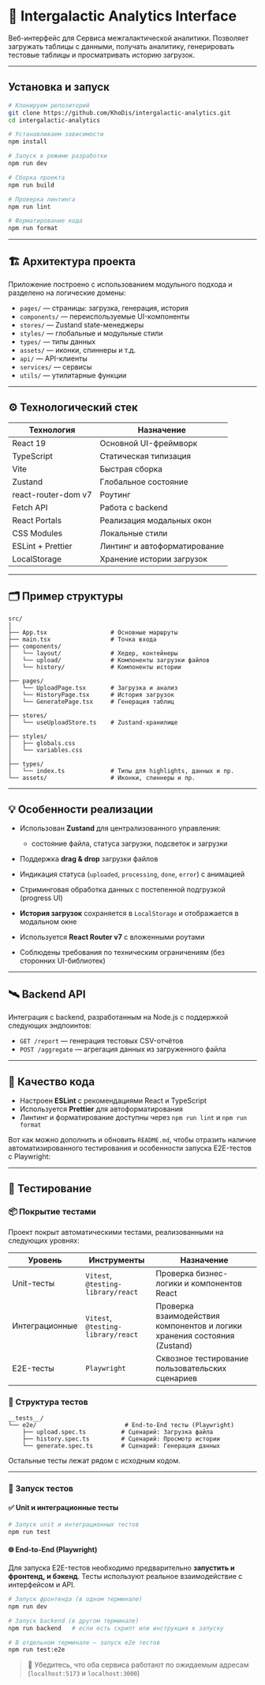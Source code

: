 # 🚀 Intergalactic Analytics Interface

Веб-интерфейс для Сервиса межгалактической аналитики. Позволяет загружать таблицы с данными, получать аналитику, генерировать тестовые таблицы и просматривать историю загрузок.

---

## Установка и запуск

```bash
# Клонируем репозиторий
git clone https://github.com/KhoDis/intergalactic-analytics.git
cd intergalactic-analytics

# Устанавливаем зависимости
npm install

# Запуск в режиме разработки
npm run dev

# Сборка проекта
npm run build

# Проверка линтинга
npm run lint

# Форматирование кода
npm run format
```

---

## 🏗 Архитектура проекта

Приложение построено с использованием модульного подхода и разделено на логические домены:

- `pages/` — страницы: загрузка, генерация, история
- `components/` — переиспользуемые UI-компоненты
- `stores/` — Zustand state-менеджеры
- `styles/` — глобальные и модульные стили
- `types/` — типы данных
- `assets/` — иконки, спиннеры и т.д.
- `api/` — API-клиенты
- `services/` — сервисы
- `utils/` — утилитарные функции

---

## ⚙️ Технологический стек

| Технология          | Назначение                   |
| ------------------- | ---------------------------- |
| React 19            | Основной UI-фреймворк        |
| TypeScript          | Статическая типизация        |
| Vite                | Быстрая сборка               |
| Zustand             | Глобальное состояние         |
| react-router-dom v7 | Роутинг                      |
| Fetch API           | Работа с backend             |
| React Portals       | Реализация модальных окон    |
| CSS Modules         | Локальные стили              |
| ESLint + Prettier   | Линтинг и автоформатирование |
| LocalStorage        | Хранение истории загрузок    |

---

## 🗂️ Пример структуры

```
src/
│
├── App.tsx                  # Основные маршруты
├── main.tsx                 # Точка входа
├── components/
│   └── layout/              # Хедер, контейнеры
│   └── upload/              # Компоненты загрузки файлов
│   └── history/             # Компоненты истории
│
├── pages/
│   └── UploadPage.tsx       # Загрузка и анализ
│   └── HistoryPage.tsx      # История загрузок
│   └── GeneratePage.tsx     # Генерация таблиц
│
├── stores/
│   └── useUploadStore.ts    # Zustand-хранилище
│
├── styles/
│   ├── globals.css
│   └── variables.css
│
├── types/
│   └── index.ts             # Типы для highlights, данных и пр.
└── assets/                  # Иконки, спиннеры и пр.
```

---

## 💡 Особенности реализации

- Использован **Zustand** для централизованного управления:

  - состояние файла, статуса загрузки, подсветок и загрузки

- Поддержка **drag & drop** загрузки файлов
- Индикация статуса (`uploaded`, `processing`, `done`, `error`) с анимацией
- Стриминговая обработка данных с постепенной подгрузкой (progress UI)
- **История загрузок** сохраняется в `LocalStorage` и отображается в модальном окне
- Используется **React Router v7** с вложенными роутами
- Соблюдены требования по техническим ограничениям (без сторонних UI-библиотек)

---

## 🛰 Backend API

Интеграция с backend, разработанным на Node.js с поддержкой следующих эндпоинтов:

- `GET /report` — генерация тестовых CSV-отчётов
- `POST /aggregate` — агрегация данных из загруженного файла

---

## 🧼 Качество кода

- Настроен **ESLint** с рекомендациями React и TypeScript
- Используется **Prettier** для автоформатирования
- Линтинг и форматирование доступны через `npm run lint` и `npm run format`

Вот как можно дополнить и обновить `README.md`, чтобы отразить наличие автоматизированного тестирования и особенности запуска E2E-тестов с Playwright:

---

## 🧪 Тестирование

### 📦 Покрытие тестами

Проект покрыт автоматическими тестами, реализованными на следующих уровнях:

| Уровень        | Инструменты                        | Назначение                                                                |
| -------------- |------------------------------------| ------------------------------------------------------------------------- |
| Unit-тесты     | `Vitest`, `@testing-library/react` | Проверка бизнес-логики и компонентов React                                |
| Интеграционные | `Vitest`, `@testing-library/react` | Проверка взаимодействия компонентов и логики хранения состояния (Zustand) |
| E2E-тесты      | `Playwright`                       | Сквозное тестирование пользовательских сценариев                          |

### 📁 Структура тестов

```
__tests__/
└── e2e/                         # End-to-End тесты (Playwright)
    ├── upload.spec.ts          # Сценарий: Загрузка файла
    ├── history.spec.ts         # Сценарий: Просмотр истории
    └── generate.spec.ts        # Сценарий: Генерация данных
```

Остальные тесты лежат рядом с исходным кодом.

---

### 🚀 Запуск тестов

#### ✅ Unit и интеграционные тесты

```bash
# Запуск unit и интеграционных тестов
npm run test
```

#### 🌐 End-to-End (Playwright)

Для запуска E2E-тестов необходимо предварительно **запустить и фронтенд, и бэкенд**. Тесты используют реальное взаимодействие с интерфейсом и API.

```bash
# Запуск фронтенда (в одном терминале)
npm run dev

# Запуск backend (в другом терминале)
npm run backend   # если есть скрипт или инструкция к запуску

# В отдельном терминале — запуск e2e тестов
npm run test:e2e
```

> 📌 Убедитесь, что оба сервиса работают по ожидаемым адресам (`localhost:5173` и `localhost:3000`)
